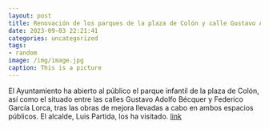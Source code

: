 ```yaml
---
layout: post
title: Renovación de los parques de la plaza de Colón y calle Gustavo Adolfo Bécquer
date: 2023-09-03 22:21:41
categories: uncategorized
tags:
- random
image: /img/image.jpg
caption: This is a picture
---
```

El Ayuntamiento ha abierto al público el parque infantil de la plaza de Colón, así como el situado entre las calles Gustavo Adolfo Bécquer y Federico García Lorca, tras las obras de mejora llevadas a cabo en ambos espacios públicos. El alcalde, Luis Partida, los ha visitado.  [link](https://www.ayto-villacanada.es/noticias/renovacion-de-los-parques-infantiles-de-la-plaza-de-colon-y-calle-gustavo-adolfo-becquer/)
